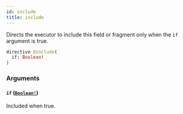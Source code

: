 ```yaml
---
id: include
title: include
---
```


Directs the executor to include this field or fragment only when the `if` argument is true.

```graphql
directive @include(
  if: Boolean!
)
```

### Arguments

#### `if` ([`Boolean!`](https://developer.rippling.com/docs/rippling-graphql/docs/partners/truework/scalars/boolean.md))

Included when true.
